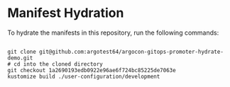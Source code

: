 
# Manifest Hydration

To hydrate the manifests in this repository, run the following commands:

```shell

git clone git@github.com:argotest64/argocon-gitops-promoter-hydrate-demo.git
# cd into the cloned directory
git checkout 1a2690193edb0922e96ae6f724bc85225de7063e
kustomize build ./user-configuration/development
```